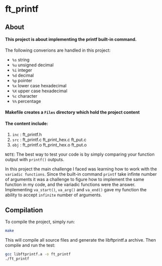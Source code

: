 # ft_printf

## About 

#### This project is about implementing the printf built-in command.
The following converions are handled in this project:
 - `%s` string
 - `%u` unsigned decimal
 - `%i` integer
 - `%d` decimal
 - `%p` pointer
 - `%x` lower case hexadecimal
 - `%X` upper case hexadecimal
 - `%c` character
 - `%%` percentage



#### Makefile creates a `Files` directory which hold the project content


 #### The content include:

1) `inc` : ft_printf.h
2) `src` : ft_printf.c ft_print_hex.c ft_put.c
3) `obj` : ft_printf.o ft_print_hex.o ft_put.o

`NOTE`: The best way to test your code is by simply comparing your function output with `printf()` outputs.


In this project the main challenge I faced was learning how to work with the `variadic functions`. Since the built-in command `printf` take infinte number of arguments it was a challenge to figure how to implement the same function in my code, and the variadic functions were the answer. Implementing `va_start()`, `va_arg()` and `va_end()` gave my function the ability to accept `infinite` number of arguments.

## Compilation

To compile the project, simply run:

```bash
make
```
This will compile all source files and generate the libftprintf.a archive. Then compile and run the test:

```bash
gcc libftprintf.a -o ft_printf
./ft_printf
```




